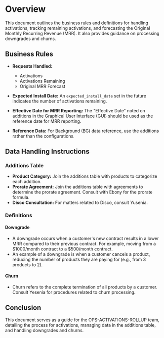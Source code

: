 # Overview

This document outlines the business rules and definitions for handling activations, tracking remaining activations, and forecasting the Original Monthly Recurring Revenue (MRR). It also provides guidance on processing downgrades and churns.

## Business Rules

- **Requests Handled:**
  - Activations
  - Activations Remaining
  - Original MRR Forecast

- **Expected Install Date:** An `expected_install_date` set in the future indicates the number of activations remaining.

- **Effective Date for MRR Reporting:** The "Effective Date" noted on additions in the Graphical User Interface (GUI) should be used as the reference date for MRR reporting.

- **Reference Data:** For Background (BG) data reference, use the additions rather than the configurations.

## Data Handling Instructions

### Additions Table

- **Product Category:** Join the additions table with products to categorize each addition.
- **Prorate Agreement:** Join the additions table with agreements to determine the prorate agreement. Consult with Ebony for the prorate formula.
- **Disco Consultation:** For matters related to Disco, consult Yusenia.

### Definitions

#### Downgrade

- A downgrade occurs when a customer's new contract results in a lower MRR compared to their previous contract. For example, moving from a $1000/month contract to a $500/month contract.
- An example of a downgrade is when a customer cancels a product, reducing the number of products they are paying for (e.g., from 3 products to 2).

#### Churn

- Churn refers to the complete termination of all products by a customer. Consult Yesenia for procedures related to churn processing.

## Conclusion

This document serves as a guide for the OPS-ACTIVATIONS-ROLLUP team, detailing the process for activations, managing data in the additions table, and handling downgrades and churns.

